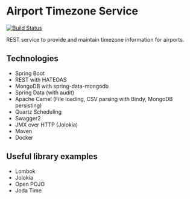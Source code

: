 # Airport Timezone Service

[![Build Status](https://travis-ci.org/pharsfalvi/apt-timezone.svg?branch=master)](https://travis-ci.org/pharsfalvi/apt-timezone)

REST service to provide and maintain timezone information for airports.

## Technologies

- Spring Boot
- REST with HATEOAS
- MongoDB with spring-data-mongodb
- Spring Data (with audit)
- Apache Camel (File loading, CSV parsing with Bindy, MongoDB persisting)
- Quartz Scheduling
- Swagger2
- JMX over HTTP (Jolokia)
- Maven
- Docker

## Useful library examples
- Lombok
- Jolokia
- Open POJO
- Joda Time
